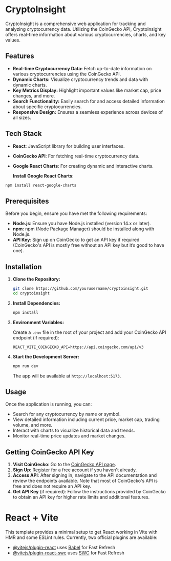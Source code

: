 # CryptoInsight

CryptoInsight is a comprehensive web application for tracking and analyzing cryptocurrency data. Utilizing the CoinGecko API, CryptoInsight offers real-time information about various cryptocurrencies, charts, and key values.

## Features

- **Real-time Cryptocurrency Data:** Fetch up-to-date information on various cryptocurrencies using the CoinGecko API.
- **Dynamic Charts:** Visualize cryptocurrency trends and data with dynamic charts.
- **Key Metrics Display:** Highlight important values like market cap, price changes, and more.
- **Search Functionality:** Easily search for and access detailed information about specific cryptocurrencies.
- **Responsive Design:** Ensures a seamless experience across devices of all sizes.

 ## Tech Stack
- **React**: JavaScript library for building user interfaces.
- **CoinGecko API**: For fetching real-time cryptocurrency data.
- **Google React Charts**: For creating dynamic and interactive charts.
 
  **Install Google React Charts**:
 ```bash
 npm install react-google-charts
 ```
 

## Prerequisites

Before you begin, ensure you have met the following requirements:

- **Node.js**: Ensure you have Node.js installed (version 14.x or later).
- **npm**: npm (Node Package Manager) should be installed along with Node.js.
- **API Key**: Sign up on CoinGecko to get an API key if required (CoinGecko's API is mostly free without an API key but it’s good to have one).

## Installation

1. **Clone the Repository:**

    ```bash
    git clone https://github.com/yourusername/cryptoinsight.git
    cd cryptoinsight
    ```

2. **Install Dependencies:**

    ```bash
    npm install
    ```

3. **Environment Variables:**

    Create a `.env` file in the root of your project and add your CoinGecko API endpoint (if required):

    ```plaintext
    REACT_VITE_COINGECKO_API=https://api.coingecko.com/api/v3
    ```

4. **Start the Development Server:**

    ```bash
    npm run dev
    ```

    The app will be available at `http://localhost:5173`.

## Usage

Once the application is running, you can:

- Search for any cryptocurrency by name or symbol.
- View detailed information including current price, market cap, trading volume, and more.
- Interact with charts to visualize historical data and trends.
- Monitor real-time price updates and market changes.

## Getting CoinGecko API Key

1. **Visit CoinGecko**: Go to the [CoinGecko API page](https://www.coingecko.com/en/api).
2. **Sign Up**: Register for a free account if you haven't already.
3. **Access API**: After signing in, navigate to the API documentation and review the endpoints available. Note that most of CoinGecko's API is free and does not require an API key.
4. **Get API Key** (if required): Follow the instructions provided by CoinGecko to obtain an API key for higher rate limits and additional features.

# React + Vite
This template provides a minimal setup to get React working in Vite with HMR and some ESLint rules.
Currently, two official plugins are available:

- [@vitejs/plugin-react](https://github.com/vitejs/vite-plugin-react/blob/main/packages/plugin-react/README.md) uses [Babel](https://babeljs.io/) for Fast Refresh
- [@vitejs/plugin-react-swc](https://github.com/vitejs/vite-plugin-react-swc) uses [SWC](https://swc.rs/) for Fast Refresh
